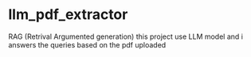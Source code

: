 # llm_pdf_extractor
RAG (Retrival Argumented generation) this project use LLM model and i answers the queries based on the pdf uploaded
